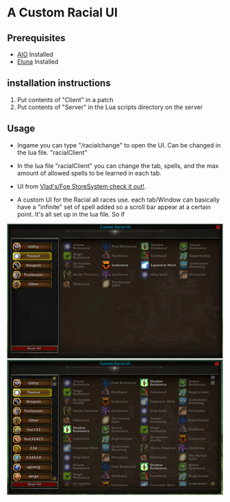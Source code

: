 # A Custom Racial UI

## Prerequisites

* [AIO](https://github.com/Rochet2/AIO) Installed
* [Eluna](https://github.com/ElunaLuaEngine/Eluna/blob/master/README.md) Installed

## installation instructions

1. Put contents of "Client" in a patch
2. Put contents of "Server" in the Lua scripts directory on the server

## Usage

* Ingame you can type "/racialchange" to open the UI. Can be changed in the lua file. "racialClient"
* In the lua file "racialClient" you can change the tab, spells, and the max amount of allowed spells to be learned in each tab.

* UI from [Vlad's/Foe StoreSystem check it out!](https://github.com/Foereaper/Eluna-AIO-StoreSystem).
* A custom UI for the Racial all races use.
each tab/Window can basically have a "infinite" set of spell added so a scroll bar appear at a certain point. It's all set up in the lua file. So if

![Racial UI](racialUI2.png)
![Racial UI](racialUI.png)
